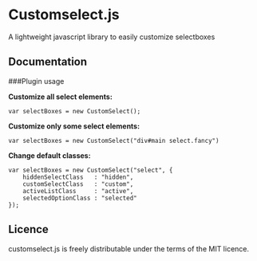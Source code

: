 # Customselect.js

A lightweight javascript library to easily customize selectboxes

## Documentation

###Plugin usage


**Customize all select elements:**
```
var selectBoxes = new CustomSelect();
```

**Customize only some select elements:**<br>
```
var selectBoxes = new CustomSelect("div#main select.fancy")
```

**Change default classes:**<br>
```
var selectBoxes = new CustomSelect("select", {
	hiddenSelectClass   : "hidden",
	customSelectClass   : "custom",
	activeListClass     : "active",
	selectedOptionClass : "selected"
});
```

## Licence
customselect.js is freely distributable under the terms of the MIT licence.
